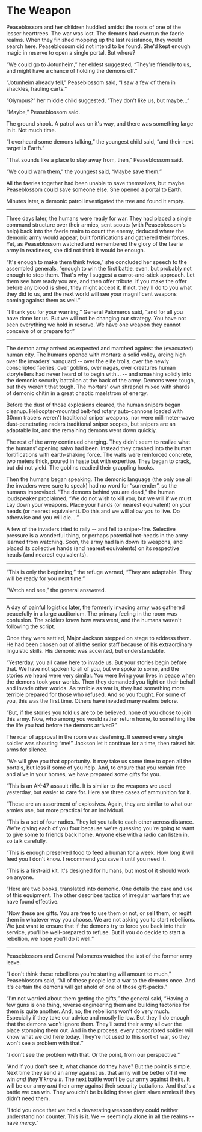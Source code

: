 # The Weapon

Peaseblossom and her children huddled amidst the roots of one of the lesser hearttrees.  The war was lost.  The demons had overrun the faerie realms.  When they finished mopping up the last resistance, they would search here.  Peaseblossom did not intend to be found.  She'd kept enough magic in reserve to open a single portal.  But where?

“We could go to Jotunheim,” her eldest suggested, “They're friendly to us, and might have a chance of holding the demons off.”

“Jotunheim already fell,” Peaseblossom said, “I saw a few of them in shackles, hauling carts.”

“Olympus?” her middle child suggested, “They don't like us, but maybe...”

“Maybe,” Peaseblossom said.

The ground shook.  A patrol was on it's way, and there was something large in it.  Not much time.

“I overheard some demons talking,” the youngest child said, “and their next target is Earth.”

“That sounds like a place to stay away from, then,” Peaseblossom said.

“We could warn them,” the youngest said, “Maybe save them.”

All the faeries together had been unable to save themselves, but maybe Peaseblossom could save someone else.  She opened a portal to Earth.

Minutes later, a demonic patrol investigated the tree and found it empty.

-----

Three days later, the humans were ready for war.  They had placed a single command structure over their armies, sent scouts (with Peaseblossom's help) back into the faerie realm to count the enemy, deduced where the demonic army would appear, built fortifications and gathered their forces.  Yet, as Peaseblossom watched and remembered the glory of the faerie army in readiness, she did not think it would be enough.

“It's enough to make them think twice,” she concluded her speech to the assembled generals, “enough to win the first battle, even, but probably not enough to stop them.  That's why I suggest a carrot-and-stick approach.  Let them see how ready you are, and then offer tribute.  If you make the offer before any blood is shed, they might accept it.  If not, they'll do to you what they did to us, and the next world will see your magnificent weapons coming against them as well.”

“I thank you for your warning,” General Palomeros said, “and for all you have done for us.  But we will not be changing our strategy.  You have not seen everything we hold in reserve.  We have one weapon they cannot conceive of or prepare for.”

------

The demon army arrived as expected and marched against the (evacuated) human city.  The humans opened with mortars: a solid volley, arcing high over the invaders' vanguard -- over the elite trolls, over the newly conscripted faeries, over goblins, over nagas, over creatures human storytellers had never heard of to begin with... -- and smashing solidly into the demonic security battalion at the back of the army.  Demons were tough, but they weren't that tough.  The mortars' own shrapnel mixed with shards of demonic chitin in a great chaotic maelstrom of energy.

Before the dust of those explosions cleared, the human snipers began cleanup.  Helicopter-mounted belt-fed rotary auto-cannons loaded with 30mm tracers weren't traditional sniper weapons, nor were millimeter-wave dust-penetrating radars traditional sniper scopes, but snipers are an adaptable lot, and the remaining demons went down quickly.

The rest of the army continued charging.  They didn't seem to realize what the humans' opening salvo had been.  Instead they crashed into the human fortifications with earth-shaking force.  The walls were reinforced concrete, two meters thick, poured in haste but with expertise.  They began to crack, but did not yield.  The goblins readied their grappling hooks.

Then the humans began speaking.  The demonic language (the only one all the invaders were sure to speak) had no word for “surrender”, so the humans improvised.  “The demons behind you are dead,” the human loudspeaker proclaimed, “We do not wish to kill you, but we will if we must.  Lay down your weapons.  Place your hands (or nearest equivalent) on your heads (or nearest equivalent).  Do this and we will allow you to live.  Do otherwise and you will die....”

A few of the invaders tried to rally -- and fell to sniper-fire.  Selective pressure is a wonderful thing, or perhaps potential hot-heads in the army learned from watching.  Soon, the army had lain down its weapons, and placed its collective hands (and nearest equivalents) on its respective heads (and nearest equivalents).

-----

“This is only the beginning,” the refuge warned, “They are adaptable.  They will be ready for you next time.”

“Watch and see,” the general answered.

-----

A day of painful logistics later, the formerly invading army was gathered peacefully in a large auditorium.  The primary feeling in the room was confusion.  The soldiers knew how wars went, and the humans weren't following the script.

Once they were settled, Major Jackson stepped on stage to address them.  He had been chosen out of all the senior staff because of his extraordinary linguistic skills.  His demonic was accented, but understandable.

“Yesterday, you all came here to invade us.  But your stories begin before that.  We have not spoken to all of you, but we spoke to some, and the stories we heard were very similar.  You were living your lives in peace when the demons took your worlds.  Then they demanded you fight on their behalf and invade other worlds.  As terrible as war is, they had something more terrible prepared for those who refused.  And so you fought.  For some of you, this was the first time.  Others have invaded many realms before.

“But, if the stories you told us are to be believed, none of you chose to join this army.  Now, who among you would rather return home, to something like the life you had before the demons arrived?”

The roar of approval in the room was deafening.  It seemed every single soldier was shouting “me!”  Jackson let it continue for a time, then raised his arms for silence.

“We will give you that opportunity.  It may take us some time to open all the portals, but less if some of you help.  And, to ensure that you remain free and alive in your homes, we have prepared some gifts for you.

“This is an AK-47 assault rifle.  It is similar to the weapons we used yesterday, but easier to care for.  Here are three cases of ammunition for it.

“These are an assortment of explosives.  Again, they are similar to what our armies use, but more practical for an individual.

“This is a set of four radios.  They let you talk to each other across distance.  We're giving each of you four because we're guessing you're going to want to give some to friends back home.  Anyone else with a radio can listen in, so talk carefully.

“This is enough preserved food to feed a human for a week.  How long it will feed you I don't know.  I recommend you save it until you need it.

“This is a first-aid kit.  It's designed for humans, but most of it should work on anyone.

“Here are two books, translated into demonic.  One details the care and use of this equipment.  The other describes tactics of irregular warfare that we have found effective.

“Now these are gifts.  You are free to use them or not, or sell them, or regift them in whatever way you choose.  We are not asking you to start rebellions.  We just want to ensure that if the demons try to force you back into their service, you'll be well-prepared to refuse.  But if you do decide to start a rebellion, we hope you'll do it well.”

-----

Peaseblossom and General Palomeros watched the last of the former army leave.

“I don't think these rebellions you're starting will amount to much,” Peaseblossom said, “All of these people lost a war to the demons once.  And it's certain the demons will get ahold of one of those gift-packs.”

“I'm not worried about them getting the gifts,” the general said, “Having a few guns is one thing, reverse engineering them and building factories for them is quite another.  And, no, the rebellions won't do very much.  Especially if they take our advice and mostly lie low.  But they'll do enough that the demons won't ignore them.  They'll send their army all over the place stomping them out.  And in the process, every conscripted soldier will know what we did here today.  They're not used to this sort of war, so they won't see a problem with that.”

“*I* don't see the problem with that.  Or the point, from our perspective.”

“And if you don't see it, what chance do they have?  But the point is simple.  Next time they send an army against us, that army will be better off if we win *and they'll know it*.  The next battle won't be our army against theirs.  It will be our army *and* their army against their security battalions.  And that's a battle we can win.  They wouldn't be building these giant slave armies if they didn't need them.

“I told you once that we had a devastating weapon they could neither understand nor counter.  This is it.  We -- seemingly alone in all the realms -- have *mercy*.”